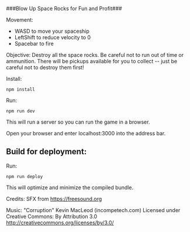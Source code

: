###Blow Up Space Rocks for Fun and Profit###

Movement:
- WASD to move your spaceship
- LeftShift to reduce velocity to 0
- Spacebar to fire

Objective:
Destroy all the space rocks.  Be careful not to run out of time or ammunition.  There will be pickups available for you to collect -- just be careful not to destroy them first!

Install:

```npm install``` 

Run:

```npm run dev```

This will run a server so you can run the game in a browser.

Open your browser and enter localhost:3000 into the address bar.

## Build for deployment:

Run:

```npm run deploy```

This will optimize and minimize the compiled bundle.

Credits:
SFX from https://freesound.org

Music:
"Corruption"
Kevin MacLeod (incompetech.com)
Licensed under Creative Commons: By Attribution 3.0
http://creativecommons.org/licenses/by/3.0/